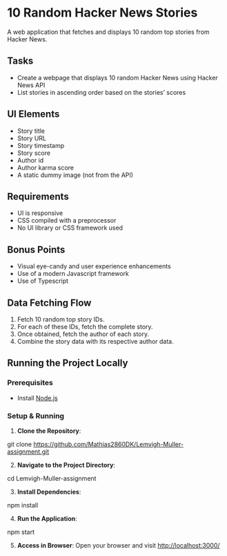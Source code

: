 # 10 Random Hacker News Stories

A web application that fetches and displays 10 random top stories from Hacker News.

## Tasks

- Create a webpage that displays 10 random Hacker News using Hacker News API
- List stories in ascending order based on the stories’ scores

## UI Elements

- Story title
- Story URL
- Story timestamp
- Story score
- Author id
- Author karma score
- A static dummy image (not from the API)

## Requirements

- UI is responsive
- CSS compiled with a preprocessor
- No UI library or CSS framework used

## Bonus Points

- Visual eye-candy and user experience enhancements
- Use of a modern Javascript framework
- Use of Typescript

## Data Fetching Flow

1. Fetch 10 random top story IDs.
2. For each of these IDs, fetch the complete story.
3. Once obtained, fetch the author of each story.
4. Combine the story data with its respective author data.

## Running the Project Locally

### Prerequisites

- Install [Node.js](https://nodejs.org/)

### Setup & Running

1. **Clone the Repository**:

git clone https://github.com/Mathias2860DK/Lemvigh-Muller-assignment.git

2. **Navigate to the Project Directory**:

cd Lemvigh-Muller-assignment

3. **Install Dependencies**:

npm install

4. **Run the Application**:

npm start

5. **Access in Browser**:
Open your browser and visit [http://localhost:3000/](http://localhost:3000/)